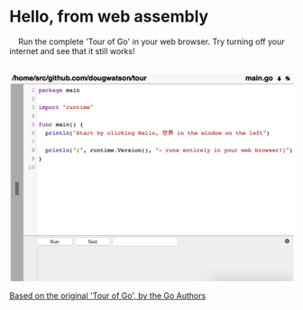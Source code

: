 # Hello, from web assembly

&nbsp;&nbsp;&nbsp;&nbsp;<span id="home/src/github.com/gocoderpro/tour">Run the complete 'Tour of Go' in your web browser. Try turning off your internet and see that it still works!<span>
<br><br>

[<img target="_blank" src="static/img/gocoder.png">](http://app.gocoder.io)

  <a href="https://go.dev/tour/welcome/1">Based on the original 'Tour of Go', by the Go Authors</a>
  
